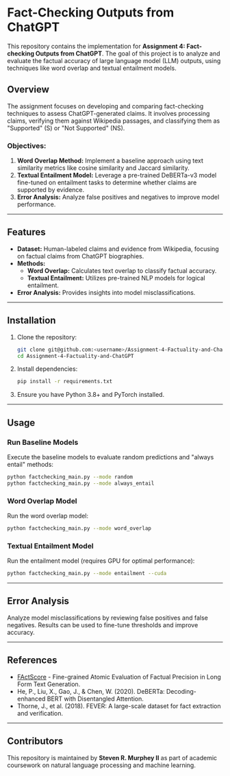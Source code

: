 # Fact-Checking Outputs from ChatGPT

This repository contains the implementation for **Assignment 4: Fact-checking Outputs from ChatGPT**. The goal of this project is to analyze and evaluate the factual accuracy of large language model (LLM) outputs, using techniques like word overlap and textual entailment models.

## Overview

The assignment focuses on developing and comparing fact-checking techniques to assess ChatGPT-generated claims. It involves processing claims, verifying them against Wikipedia passages, and classifying them as "Supported" (S) or "Not Supported" (NS).

### Objectives:
1. **Word Overlap Method:** Implement a baseline approach using text similarity metrics like cosine similarity and Jaccard similarity.
2. **Textual Entailment Model:** Leverage a pre-trained DeBERTa-v3 model fine-tuned on entailment tasks to determine whether claims are supported by evidence.
3. **Error Analysis:** Analyze false positives and negatives to improve model performance.

---

## Features

- **Dataset:** Human-labeled claims and evidence from Wikipedia, focusing on factual claims from ChatGPT biographies.
- **Methods:**
  - **Word Overlap:** Calculates text overlap to classify factual accuracy.
  - **Textual Entailment:** Utilizes pre-trained NLP models for logical entailment.
- **Error Analysis:** Provides insights into model misclassifications.

---

## Installation

1. Clone the repository:
   ```bash
   git clone git@github.com:<username>/Assignment-4-Factuality-and-ChatGPT.git
   cd Assignment-4-Factuality-and-ChatGPT
   ```

2. Install dependencies:
   ```bash
   pip install -r requirements.txt
   ```

3. Ensure you have Python 3.8+ and PyTorch installed.

---

## Usage

### Run Baseline Models
Execute the baseline models to evaluate random predictions and "always entail" methods:
```bash
python factchecking_main.py --mode random
python factchecking_main.py --mode always_entail
```

### Word Overlap Model
Run the word overlap model:
```bash
python factchecking_main.py --mode word_overlap
```

### Textual Entailment Model
Run the entailment model (requires GPU for optimal performance):
```bash
python factchecking_main.py --mode entailment --cuda
```

---

## Error Analysis

Analyze model misclassifications by reviewing false positives and false negatives. Results can be used to fine-tune thresholds and improve accuracy.

---

## References

- [FActScore](https://github.com/shmsw25/FActScore) - Fine-grained Atomic Evaluation of Factual Precision in Long Form Text Generation.
- He, P., Liu, X., Gao, J., & Chen, W. (2020). DeBERTa: Decoding-enhanced BERT with Disentangled Attention.
- Thorne, J., et al. (2018). FEVER: A large-scale dataset for fact extraction and verification.

---

## Contributors

This repository is maintained by **Steven R. Murphey II** as part of academic coursework on natural language processing and machine learning.

